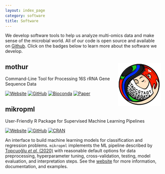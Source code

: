 ```yaml
---
layout: index_page
category: software
title: Software
---
```


We develop software tools to help us analyze multi-omics data and make sense of
the microbial world. All of our code is open source and available on
[Github](https://github.com/SchlossLab). Click on the badges below to learn more
about the software we develop.

## mothur <img src="https://raw.githubusercontent.com/mothur/logo/master/mothur_RGB.png" align='right' height="139" />

Command-Line Tool for Processing 16S rRNA Gene Sequence Data

[![Website](https://img.shields.io/static/v1?style=flat&label=Docs&message=Website&color=success)](http://mothur.org/)
[![GitHub](https://img.shields.io/static/v1?style=flat&logo=GitHub&label=+&message=GitHub&color=black)](https://github.com/mothur/mothur)
[![Bioconda](https://img.shields.io/conda/vn/Bioconda/mothur)](https://anaconda.org/bioconda/mothur)
[![Paper](https://img.shields.io/static/v1?style=flat&logo=google-scholar&label=+&message=Paper&color=white)](https://doi.org/10.1128/AEM.01541-09)

## mikropml

User-Friendly R Package for Supervised Machine Learning Pipelines

[![Website](https://img.shields.io/static/v1?style=flat&label=Docs&message=Website&color=success)](http://www.schlosslab.org/mikropml/)
[![GitHub](https://img.shields.io/static/v1?style=flat&logo=GitHub&label=+&message=GitHub&color=black)](https://github.com/SchlossLab/mikropml)
[![CRAN](https://img.shields.io/cran/v/mikropml?color=blue&label=CRAN&logo=R)](https://CRAN.R-project.org/package=mikropml)

An interface to build machine learning models for classification
and regression problems. `mikropml` implements the ML pipeline described
by [Topçuoğlu _et al._ (2020)](https://doi.org/10.1128/mBio.00434-20) with reasonable
default options for data preprocessing, hyperparameter tuning,
cross-validation, testing, model evaluation, and interpretation steps.
See the [website](http://www.schlosslab.org/mikropml/) for more information,
documentation, and examples.
